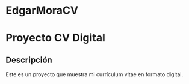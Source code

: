 # EdgarMoraCV

# Proyecto CV Digital

## Descripción
Este es un proyecto que muestra mi currículum vitae en formato digital.
